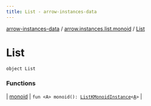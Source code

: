 ```yaml
---
title: List - arrow-instances-data
---
```


[arrow-instances-data](../../index.html) / [arrow.instances.list.monoid](../index.html) / [List](./index.html)

# List

`object List`

### Functions

| [monoid](monoid.html) | `fun <A> monoid(): `[`ListKMonoidInstance`](../../arrow.instances/-list-k-monoid-instance/index.html)`<`[`A`](monoid.html#A)`>` |

